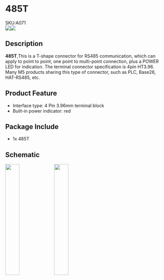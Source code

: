 # 485T

<div class="badge badge-pill badge-primary product_sku_tag">SKU:A071</div>

<div class="product_pic"><img src="assets/img/product_pics/accessory/485t/485t_01.jpg"><img src="assets/img/product_pics/accessory/485t/485t_02.jpg"></div>

## Description

**485T**,This is a T-shape connector for RS485 communication, which can apply to point to point, one point to multi-point connection, plus a POWER LED for indication. The terminal connector specification is 4pin HT3.96. Many M5 products sharing this type of connector, such as PLC, Base26,  HAT-RS485, etc.

## Product Feature

- Interface type: 4 Pin 3.96mm terminal block
- Built-in power indicator: red

## Package Include

-  1x 485T

## Schematic

<img src="assets/img/product_pics/accessory/485t/485t_03.jpg" width="30%" height="30%">
<img src="assets/img/product_pics/accessory/485t/485t_04.jpg" width="30%" height="30%">

<script>

   var purchase_link = 'https://m5stack.com/collections/m5-accessory/products/m5stack-rs485t';

   anchor_search(purchase_link);
   scrollFunc();

</script>